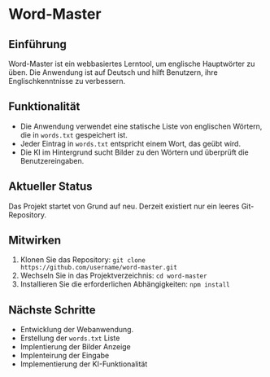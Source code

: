 # Word-Master

## Einführung
Word-Master ist ein webbasiertes Lerntool, um englische Hauptwörter zu üben. Die Anwendung ist auf Deutsch und hilft Benutzern, ihre Englischkenntnisse zu verbessern.

## Funktionalität
- Die Anwendung verwendet eine statische Liste von englischen Wörtern, die in `words.txt` gespeichert ist.
- Jeder Eintrag in `words.txt` entspricht einem Wort, das geübt wird.
- Die KI im Hintergrund sucht Bilder zu den Wörtern und überprüft die Benutzereingaben.

## Aktueller Status
Das Projekt startet von Grund auf neu. Derzeit existiert nur ein leeres Git-Repository.

## Mitwirken
1. Klonen Sie das Repository: `git clone https://github.com/username/word-master.git`
2. Wechseln Sie in das Projektverzeichnis: `cd word-master`
3. Installieren Sie die erforderlichen Abhängigkeiten: `npm install`

## Nächste Schritte
- Entwicklung der Webanwendung.
- Erstellung der `words.txt` Liste
- Implentierung der Bilder Anzeige
- Implenteirung der Eingabe
- Implementierung der KI-Funktionalität 

